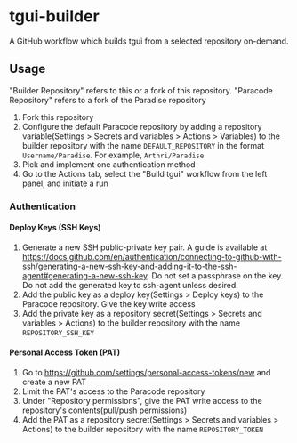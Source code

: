 # tgui-builder
A GitHub workflow which builds tgui from a selected repository on-demand.

## Usage
"Builder Repository" refers to this or a fork of this repository. "Paracode Repository" refers to a fork of the Paradise repository

1. Fork this repository
1. Configure the default Paracode repository by adding a repository variable(Settings > Secrets and variables > Actions > Variables) to the builder repository with the name `DEFAULT_REPOSITORY` in the format `Username/Paradise`. For example, `Arthri/Paradise`
1. Pick and implement one authentication method
1. Go to the Actions tab, select the "Build tgui" workflow from the left panel, and initiate a run

### Authentication

#### Deploy Keys (SSH Keys)
1. Generate a new SSH public-private key pair. A guide is available at https://docs.github.com/en/authentication/connecting-to-github-with-ssh/generating-a-new-ssh-key-and-adding-it-to-the-ssh-agent#generating-a-new-ssh-key. Do not set a passphrase on the key. Do not add the generated key to ssh-agent unless desired.
1. Add the public key as a deploy key(Settings > Deploy keys) to the Paracode repository. Give the key write access
1. Add the private key as a repository secret(Settings > Secrets and variables > Actions) to the builder repository with the name `REPOSITORY_SSH_KEY`

#### Personal Access Token (PAT)
1. Go to https://github.com/settings/personal-access-tokens/new and create a new PAT
1. Limit the PAT's access to the Paracode repository
1. Under "Repository permissions", give the PAT write access to the repository's contents(pull/push permissions)
1. Add the PAT as a repository secret(Settings > Secrets and variables > Actions) to the builder repository with the name `REPOSITORY_TOKEN`
